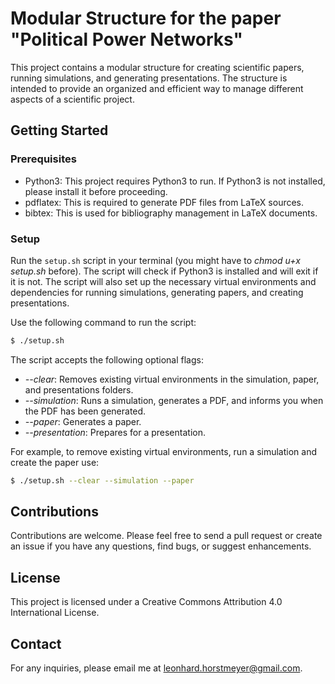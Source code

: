 # Modular Structure for the paper "Political Power Networks"

This project contains a modular structure for creating scientific papers, running simulations, and generating presentations. The structure is intended to provide an organized and efficient way to manage different aspects of a scientific project.

## Getting Started

### Prerequisites

- Python3: This project requires Python3 to run. If Python3 is not installed, please install it before proceeding.
- pdflatex: This is required to generate PDF files from LaTeX sources.
- bibtex: This is used for bibliography management in LaTeX documents.

### Setup

Run the `setup.sh` script in your terminal (you might have to *chmod u+x setup.sh* before). The script will check if Python3 is installed and will exit if it is not. The script will also set up the necessary virtual environments and dependencies for running simulations, generating papers, and creating presentations.

Use the following command to run the script:

```bash
$ ./setup.sh
```

The script accepts the following optional flags:

- _--clear_: Removes existing virtual environments in the simulation, paper, and presentations folders.
- _--simulation_: Runs a simulation, generates a PDF, and informs you when the PDF has been generated.
- _--paper_: Generates a paper.
- _--presentation_: Prepares for a presentation.


For example, to remove existing virtual environments, run a simulation and create the paper use:

```bash
$ ./setup.sh --clear --simulation --paper
```

## Contributions
Contributions are welcome. Please feel free to send a pull request or create an issue if you have any questions, find bugs, or suggest enhancements.

## License
This project is licensed under a Creative Commons Attribution 4.0 International License.

## Contact
For any inquiries, please email me at leonhard.horstmeyer@gmail.com.